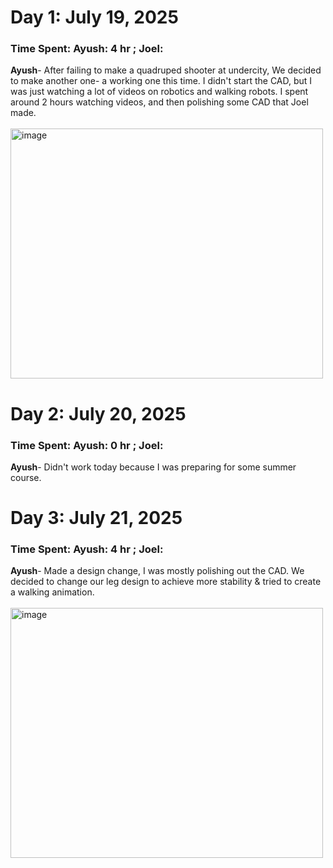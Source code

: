 # Day 1: July 19, 2025
### Time Spent: Ayush: 4 hr ; Joel:
**Ayush**- After failing to make a quadruped shooter at undercity, We decided to make another one- a working one this time. I didn't start the CAD, but I was just watching a lot of videos on robotics 
and walking robots. I spent around 2 hours watching videos, and then polishing some CAD that Joel made. <br> <br>
<img width="500" height="400" alt="image" src="https://github.com/user-attachments/assets/20979d30-2c24-416a-980f-54d21327ebbc" />

# Day 2: July 20, 2025
### Time Spent: Ayush: 0 hr ; Joel:
**Ayush**- Didn't work today because I was preparing for some summer course.

# Day 3: July 21, 2025
### Time Spent: Ayush: 4 hr ; Joel:
**Ayush**- Made a design change, I was mostly polishing out the CAD. We decided to change our leg design to achieve more stability & tried to create a walking animation. <br> <br>
<img width="500" height="400" alt="image" src="https://github.com/user-attachments/assets/1beeaf86-8559-4725-90f0-9c1da43af324" />

